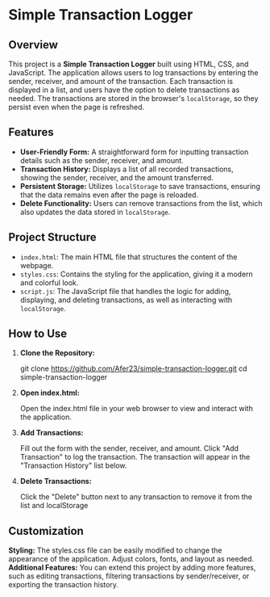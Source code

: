 # Simple Transaction Logger

## Overview

This project is a **Simple Transaction Logger** built using HTML, CSS, and JavaScript. The application allows users to log transactions by entering the sender, receiver, and amount of the transaction. Each transaction is displayed in a list, and users have the option to delete transactions as needed. The transactions are stored in the browser's `localStorage`, so they persist even when the page is refreshed.

## Features

- **User-Friendly Form:** A straightforward form for inputting transaction details such as the sender, receiver, and amount.
- **Transaction History:** Displays a list of all recorded transactions, showing the sender, receiver, and the amount transferred.
- **Persistent Storage:** Utilizes `localStorage` to save transactions, ensuring that the data remains even after the page is reloaded.
- **Delete Functionality:** Users can remove transactions from the list, which also updates the data stored in `localStorage`.

## Project Structure

- `index.html`: The main HTML file that structures the content of the webpage.
- `styles.css`: Contains the styling for the application, giving it a modern and colorful look.
- `script.js`: The JavaScript file that handles the logic for adding, displaying, and deleting transactions, as well as interacting with `localStorage`.

## How to Use

1. **Clone the Repository:**
   
   git clone https://github.com/Afer23/simple-transaction-logger.git
   cd simple-transaction-logger

2. **Open index.html:**

   Open the index.html file in your web browser to view and interact with the application.

3. **Add Transactions:**

   Fill out the form with the sender, receiver, and amount.
   Click "Add Transaction" to log the transaction.
   The transaction will appear in the "Transaction History" list below.

4. **Delete Transactions:**

   Click the "Delete" button next to any transaction to remove it from the list and localStorage


 ## Customization

  **Styling:** The styles.css file can be easily modified to change the appearance of the application. Adjust colors, fonts, and layout as needed.
**Additional Features:** You can extend this project by adding more features, such as editing transactions, filtering transactions by sender/receiver, or exporting the transaction history.

